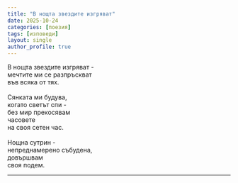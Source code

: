```yaml
---
title: "В нощта звездите изгряват"
date: 2025-10-24
categories: [поезия]
tags: [изповеди]
layout: single
author_profile: true
---
```


<div class="poem3">

В нощта звездите изгряват - <br/>
мечтите ми се разпръскват<br/>
във всяка от тях.<br/>
<br/>
Сянката ми будува,<br/>
когато светът спи - <br/>
без мир прекосявам<br/>
часовете<br/>
на своя сетен час.<br/>
<br/>
Нощна сутрин -<br/>
непреднамерено събудена,<br/>
довършвам<br/>
своя подем.<br/>

<hr/>
</div>